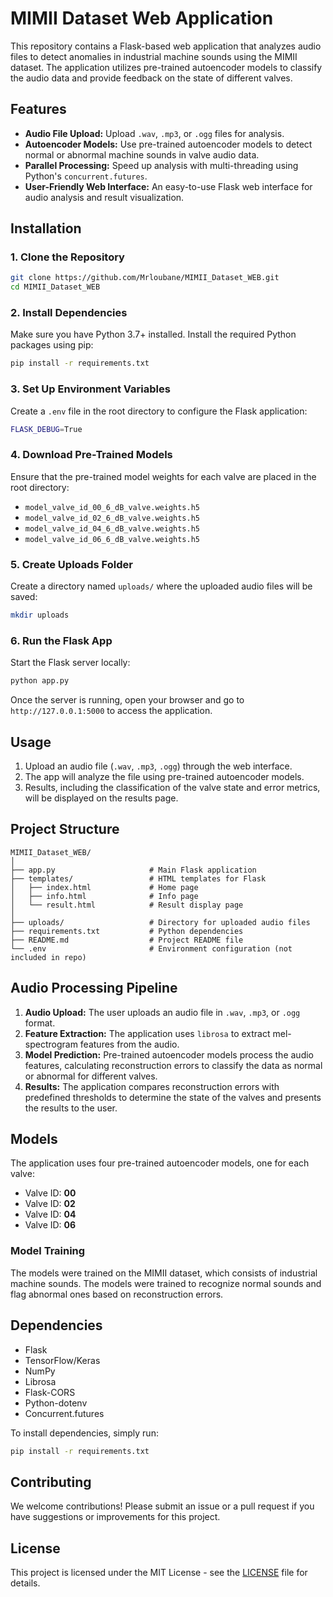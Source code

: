 
# MIMII Dataset Web Application

This repository contains a Flask-based web application that analyzes audio files to detect anomalies in industrial machine sounds using the MIMII dataset. The application utilizes pre-trained autoencoder models to classify the audio data and provide feedback on the state of different valves.

## Features

- **Audio File Upload:** Upload `.wav`, `.mp3`, or `.ogg` files for analysis.
- **Autoencoder Models:** Use pre-trained autoencoder models to detect normal or abnormal machine sounds in valve audio data.
- **Parallel Processing:** Speed up analysis with multi-threading using Python's `concurrent.futures`.
- **User-Friendly Web Interface:** An easy-to-use Flask web interface for audio analysis and result visualization.

## Installation

### 1. Clone the Repository

```bash
git clone https://github.com/Mrloubane/MIMII_Dataset_WEB.git
cd MIMII_Dataset_WEB
```

### 2. Install Dependencies

Make sure you have Python 3.7+ installed. Install the required Python packages using pip:

```bash
pip install -r requirements.txt
```

### 3. Set Up Environment Variables

Create a `.env` file in the root directory to configure the Flask application:

```bash
FLASK_DEBUG=True
```

### 4. Download Pre-Trained Models

Ensure that the pre-trained model weights for each valve are placed in the root directory:

- `model_valve_id_00_6_dB_valve.weights.h5`
- `model_valve_id_02_6_dB_valve.weights.h5`
- `model_valve_id_04_6_dB_valve.weights.h5`
- `model_valve_id_06_6_dB_valve.weights.h5`

### 5. Create Uploads Folder

Create a directory named `uploads/` where the uploaded audio files will be saved:

```bash
mkdir uploads
```

### 6. Run the Flask App

Start the Flask server locally:

```bash
python app.py
```

Once the server is running, open your browser and go to `http://127.0.0.1:5000` to access the application.

## Usage

1. Upload an audio file (`.wav`, `.mp3`, `.ogg`) through the web interface.
2. The app will analyze the file using pre-trained autoencoder models.
3. Results, including the classification of the valve state and error metrics, will be displayed on the results page.

## Project Structure

```
MIMII_Dataset_WEB/
│
├── app.py                     # Main Flask application
├── templates/                 # HTML templates for Flask
│   ├── index.html             # Home page
│   ├── info.html              # Info page
│   └── result.html            # Result display page
│
├── uploads/                   # Directory for uploaded audio files
├── requirements.txt           # Python dependencies
├── README.md                  # Project README file
└── .env                       # Environment configuration (not included in repo)
```

## Audio Processing Pipeline

1. **Audio Upload:** The user uploads an audio file in `.wav`, `.mp3`, or `.ogg` format.
2. **Feature Extraction:** The application uses `librosa` to extract mel-spectrogram features from the audio.
3. **Model Prediction:** Pre-trained autoencoder models process the audio features, calculating reconstruction errors to classify the data as normal or abnormal for different valves.
4. **Results:** The application compares reconstruction errors with predefined thresholds to determine the state of the valves and presents the results to the user.

## Models

The application uses four pre-trained autoencoder models, one for each valve:

- Valve ID: **00**
- Valve ID: **02**
- Valve ID: **04**
- Valve ID: **06**

### Model Training

The models were trained on the MIMII dataset, which consists of industrial machine sounds. The models were trained to recognize normal sounds and flag abnormal ones based on reconstruction errors.

## Dependencies

- Flask
- TensorFlow/Keras
- NumPy
- Librosa
- Flask-CORS
- Python-dotenv
- Concurrent.futures

To install dependencies, simply run:

```bash
pip install -r requirements.txt
```

## Contributing

We welcome contributions! Please submit an issue or a pull request if you have suggestions or improvements for this project.

## License

This project is licensed under the MIT License - see the [LICENSE](LICENSE) file for details.
